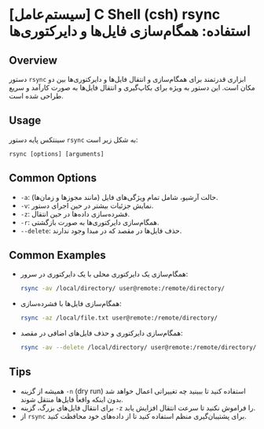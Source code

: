 # [سیستم‌عامل] C Shell (csh) rsync استفاده: همگام‌سازی فایل‌ها و دایرکتوری‌ها

## Overview
دستور `rsync` ابزاری قدرتمند برای همگام‌سازی و انتقال فایل‌ها و دایرکتوری‌ها بین دو مکان است. این دستور به ویژه برای بکاپ‌گیری و انتقال فایل‌ها به صورت کارآمد و سریع طراحی شده است.

## Usage
سینتکس پایه دستور `rsync` به شکل زیر است:

```
rsync [options] [arguments]
```

## Common Options
- `-a`: حالت آرشیو، شامل تمام ویژگی‌های فایل (مانند مجوزها و زمان‌ها).
- `-v`: نمایش جزئیات بیشتر در حین اجرای دستور.
- `-z`: فشرده‌سازی داده‌ها در حین انتقال.
- `-r`: همگام‌سازی دایرکتوری‌ها به صورت بازگشتی.
- `--delete`: حذف فایل‌ها در مقصد که در مبدا وجود ندارند.

## Common Examples
- همگام‌سازی یک دایرکتوری محلی با یک دایرکتوری در سرور:
  ```bash
  rsync -av /local/directory/ user@remote:/remote/directory/
  ```

- همگام‌سازی فایل‌ها با فشرده‌سازی:
  ```bash
  rsync -az /local/file.txt user@remote:/remote/directory/
  ```

- همگام‌سازی دایرکتوری و حذف فایل‌های اضافی در مقصد:
  ```bash
  rsync -av --delete /local/directory/ user@remote:/remote/directory/
  ```

## Tips
- همیشه از گزینه `-n` (dry run) استفاده کنید تا ببینید چه تغییراتی اعمال خواهد شد بدون اینکه واقعاً فایل‌ها منتقل شوند.
- برای انتقال فایل‌های بزرگ، گزینه `-z` را فراموش نکنید تا سرعت انتقال افزایش یابد.
- از `rsync` برای پشتیبان‌گیری منظم استفاده کنید تا از داده‌های خود محافظت کنید.